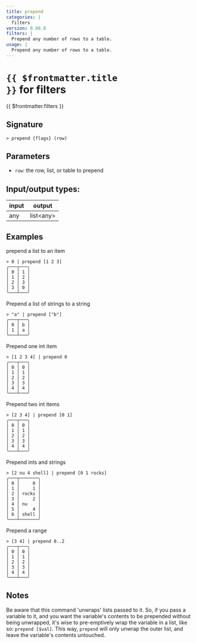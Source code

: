```yaml
---
title: prepend
categories: |
  filters
version: 0.88.0
filters: |
  Prepend any number of rows to a table.
usage: |
  Prepend any number of rows to a table.
---
```

<!-- This file is automatically generated. Please edit the command in https://github.com/nushell/nushell instead. -->

# <code>{{ $frontmatter.title }}</code> for filters

<div class='command-title'>{{ $frontmatter.filters }}</div>

## Signature

```> prepend {flags} (row)```

## Parameters

 -  `row`: the row, list, or table to prepend


## Input/output types:

| input | output    |
| ----- | --------- |
| any   | list\<any\> |

## Examples

prepend a list to an item
```nu
> 0 | prepend [1 2 3]
╭───┬───╮
│ 0 │ 1 │
│ 1 │ 2 │
│ 2 │ 3 │
│ 3 │ 0 │
╰───┴───╯

```

Prepend a list of strings to a string
```nu
> "a" | prepend ["b"]
╭───┬───╮
│ 0 │ b │
│ 1 │ a │
╰───┴───╯

```

Prepend one int item
```nu
> [1 2 3 4] | prepend 0
╭───┬───╮
│ 0 │ 0 │
│ 1 │ 1 │
│ 2 │ 2 │
│ 3 │ 3 │
│ 4 │ 4 │
╰───┴───╯

```

Prepend two int items
```nu
> [2 3 4] | prepend [0 1]
╭───┬───╮
│ 0 │ 0 │
│ 1 │ 1 │
│ 2 │ 2 │
│ 3 │ 3 │
│ 4 │ 4 │
╰───┴───╯

```

Prepend ints and strings
```nu
> [2 nu 4 shell] | prepend [0 1 rocks]
╭───┬───────╮
│ 0 │     0 │
│ 1 │     1 │
│ 2 │ rocks │
│ 3 │     2 │
│ 4 │ nu    │
│ 5 │     4 │
│ 6 │ shell │
╰───┴───────╯

```

Prepend a range
```nu
> [3 4] | prepend 0..2
╭───┬───╮
│ 0 │ 0 │
│ 1 │ 1 │
│ 2 │ 2 │
│ 3 │ 3 │
│ 4 │ 4 │
╰───┴───╯

```

## Notes
Be aware that this command 'unwraps' lists passed to it. So, if you pass a variable to it,
and you want the variable's contents to be prepended without being unwrapped, it's wise to
pre-emptively wrap the variable in a list, like so: `prepend [$val]`. This way, `prepend` will
only unwrap the outer list, and leave the variable's contents untouched.